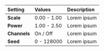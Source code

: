 | Setting | Values | Description |
| :--- | :--- | :--- |
| **Scale** | 0.00 - 1.00 | Lorem ipsum |
| **Power** | 1.00 - 2.50 | Lorem ipsum |
| **Channels** | On / Off | Lorem ipsum |
| **Seed** | 0 - 128000 | Lorem ipsum |
